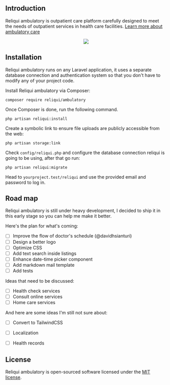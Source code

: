 ## Introduction

Reliqui ambulatory is outpatient care platform carefully designed to meet the needs of outpatient services in health care facilities. [Learn more about ambulatory care](https://www.rasmussen.edu/degrees/nursing/blog/what-is-ambulatory-care/)

<p align="center"><img src="https://res.cloudinary.com/dave24hwj8/image/upload/v1552329523/Screen_Shot_2019-03-12_at_01.21.34.png"></p>

## Installation

Reliqui ambulatory runs on any Laravel application, it uses a separate database connection and authentication system so that you don't have to modify any of your project code.

Install Reliqui ambulatory via Composer:

```
composer require reliqui/ambulatory
```

Once Composer is done, run the following command.

```
php artisan reliqui:install
```

Create a symbolic link to ensure file uploads are publicly accessible from the web:

```
php artisan storage:link
```

Check `config/reliqui.php` and configure the database connection reliqui is going to be using, after that go run:

```
php artisan reliqui:migrate
```

Head to `yourproject.test/reliqui` and use the provided email and password to log in.

## Road map

Reliqui ambulatory is still under heavy development, I decided to ship it in this early stage so you can help me make it better.

Here's the plan for what's coming:

- [ ] Improve the flow of doctor's schedule (@davidhsianturi)
- [ ] Design a better logo
- [ ] Optimize CSS
- [ ] Add text search inside listings
- [ ] Enhance date-time picker component
- [ ] Add markdown mail template
- [ ] Add tests

Ideas that need to be discussed:

- [ ] Health check services
- [ ] Consult online services
- [ ] Home care services

And here are some ideas I'm still not sure about:

- [ ] Convert to TailwindCSS
- [ ] Localization
- [ ] Health records


## License

Reliqui ambulatory is open-sourced software licensed under the [MIT license](https://opensource.org/licenses/MIT).
